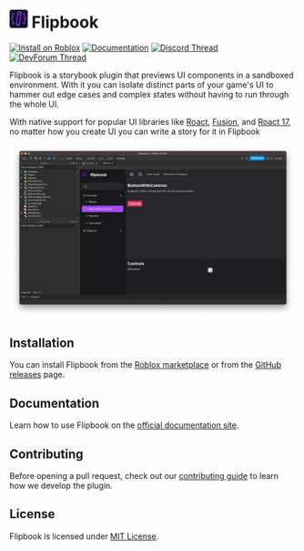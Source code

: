 # <img src="img/FlipbookIcon.png" alt="Plugin icon" height="32" /> Flipbook

[![Install on Roblox](https://img.shields.io/badge/%20-Install%20on%20Roblox-00A2FF?logo=robloxstudio&logoColor=fff)](https://create.roblox.com/store/asset/8517129161/flipbook)
[![Documentation](https://img.shields.io/badge/%20-Documentation-3ECC5F?logo=docusaurus&logoColor=fff)](https://flipbook-labs.github.io/flipbook)
[![Discord Thread](https://img.shields.io/badge/%20-Discord%20Thread-%235865F2?logo=discord&logoColor=fff)](https://discord.com/channels/385151591524597761/1063913358740443336/1063913358740443336)
[![DevForum Thread](https://img.shields.io/badge/%20-DevForum%20Thread-%23000?logo=roblox)](https://devforum.roblox.com/t/flipbook-%E2%80%94-storybook-plugin-for-roblox-ui/2184387)


Flipbook is a storybook plugin that previews UI components in a sandboxed environment. With it you can isolate distinct parts of your game's UI to hammer out edge cases and complex states without having to run through the whole UI.

With native support for popular UI libraries like [Roact](https://github.com/roblox/roact), [Fusion](https://github.com/Elttob/Fusion), and [Roact 17](https://github.com/grilme99/CorePackages#roact17), no matter how you create UI you can write a story for it in Flipbook

![Screenshot of Flipbook showing off the ButtonWithControls story](docs/static/img/main-screenshot.png)

## Installation

You can install Flipbook from the [Roblox marketplace](https://www.roblox.com/library/8517129161) or from the [GitHub releases](https://github.com/flipbook-labs/flipbook/releases) page.

## Documentation

Learn how to use Flipbook on the [official documentation site](https://flipbook-labs.github.io/flipbook/).

## Contributing

Before opening a pull request, check out our [contributing guide](https://flipbook-labs.github.io/flipbook/docs/contributing/) to learn how we develop the plugin.

## License

Flipbook is licensed under [MIT License](LICENSE).
